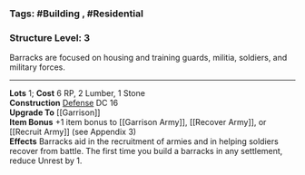 ### Tags: #Building , #Residential
### Structure Level: 3

Barracks are focused on housing and training guards, militia, soldiers, and military forces.

---

**Lots** 1; **Cost** 6 RP, 2 Lumber, 1 Stone  
**Construction** [Defense](https://2e.aonprd.com/Skills.aspx?ID=21) DC 16  
**Upgrade To** [[Garrison]]  
**Item Bonus** +1 item bonus to [[Garrison Army]], [[Recover Army]], or [[Recruit Army]] (see Appendix 3)  
**Effects** Barracks aid in the recruitment of armies and in helping soldiers recover from battle. The first time you build a barracks in any settlement, reduce Unrest by 1.
